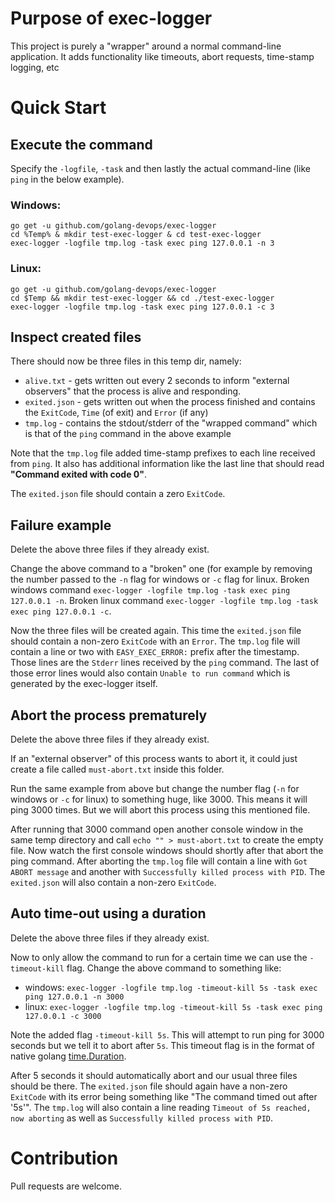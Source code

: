 # Purpose of exec-logger

This project is purely a "wrapper" around a normal command-line application. It adds functionality like timeouts, abort requests, time-stamp logging, etc

# Quick Start

## Execute the command

Specify the `-logfile`, `-task` and then lastly the actual command-line (like `ping` in the below example).

### Windows:

```
go get -u github.com/golang-devops/exec-logger
cd %Temp% & mkdir test-exec-logger & cd test-exec-logger
exec-logger -logfile tmp.log -task exec ping 127.0.0.1 -n 3
```

### Linux:

```
go get -u github.com/golang-devops/exec-logger
cd $Temp && mkdir test-exec-logger && cd ./test-exec-logger
exec-logger -logfile tmp.log -task exec ping 127.0.0.1 -c 3
```

## Inspect created files

There should now be three files in this temp dir, namely:

- `alive.txt` - gets written out every 2 seconds to inform "external observers" that the process is alive and responding.
- `exited.json` - gets written out when the process finished and contains the `ExitCode`, `Time` (of exit) and `Error` (if any)
- `tmp.log` - contains the stdout/stderr of the "wrapped command" which is that of the `ping` command in the above example

Note that the `tmp.log` file added time-stamp prefixes to each line received from `ping`. It also has additional information like the last line that should read **"Command exited with code 0"**.

The `exited.json` file should contain a zero `ExitCode`.

## Failure example

Delete the above three files if they already exist.

Change the above command to a "broken" one (for example by removing the number passed to the `-n` flag for windows or `-c` flag for linux. Broken windows command `exec-logger -logfile tmp.log -task exec ping 127.0.0.1 -n`. Broken linux command `exec-logger -logfile tmp.log -task exec ping 127.0.0.1 -c`.

Now the three files will be created again. This time the `exited.json` file should contain a non-zero `ExitCode` with an `Error`. The `tmp.log` file will contain a line or two with `EASY_EXEC_ERROR:` prefix after the timestamp. Those lines are the `Stderr` lines received by the `ping` command. The last of those error lines would also contain `Unable to run command` which is generated by the exec-logger itself.

## Abort the process prematurely

Delete the above three files if they already exist.

If an "external observer" of this process wants to abort it, it could just create a file called `must-abort.txt` inside this folder.

Run the same example from above but change the number flag (`-n` for windows or `-c` for linux) to something huge, like 3000. This means it will ping 3000 times. But we will abort this process using this mentioned file.

After running that 3000 command open another console window in the same temp directory and call `echo "" > must-abort.txt` to create the empty file. Now watch the first console windows should shortly after that abort the ping command. After aborting the `tmp.log` file will contain a line with `Got ABORT message` and another with `Successfully killed process with PID`. The `exited.json` will also contain a non-zero `ExitCode`.

## Auto time-out using a duration

Delete the above three files if they already exist.

Now to only allow the command to run for a certain time we can use the `-timeout-kill` flag. Change the above command to something like:

- windows: `exec-logger -logfile tmp.log -timeout-kill 5s -task exec ping 127.0.0.1 -n 3000`
- linux: `exec-logger -logfile tmp.log -timeout-kill 5s -task exec ping 127.0.0.1 -c 3000`

Note the added flag `-timeout-kill 5s`. This will attempt to run ping for 3000 seconds but we tell it to abort after `5s`. This timeout flag is in the format of native golang [time.Duration](https://golang.org/pkg/time/#Duration).

After 5 seconds it should automatically abort and our usual three files should be there. The `exited.json` file should again have a non-zero `ExitCode` with its error being something like "The command timed out after '5s'". The `tmp.log` will also contain a line reading `Timeout of 5s reached, now aborting` as well as `Successfully killed process with PID`.

# Contribution

Pull requests are welcome.